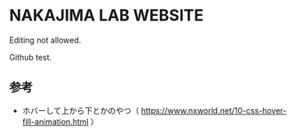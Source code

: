 # NAKAJIMA LAB WEBSITE

Editing not allowed.

Github test.

## 参考
- ホバーして上から下とかのやつ（ https://www.nxworld.net/10-css-hover-fill-animation.html ）
